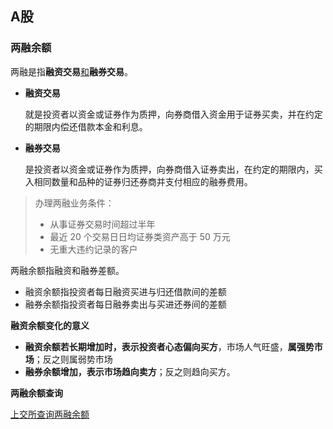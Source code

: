 ## A股



### 两融余额

两融是指**融资交易**[和](http://www.sse.com.cn/market/othersdata/margin/sum/)**融券交易**。

- **融资交易**

  就是投资者以资金或证券作为质押，向券商借入资金用于证券买卖，并在约定的期限内偿还借款本金和利息。

- **融券交易**

  是投资者以资金或证券作为质押，向券商借入证券卖出，在约定的期限内，买入相同数量和品种的证券归还券商并支付相应的融券费用。

> 办理两融业务条件：
>
> - 从事证券交易时间超过半年
> - 最近 20 个交易日日均证券类资产高于 50 万元
> - 无重大违约记录的客户

两融余额指融资和融券差额。

- 融资余额指投资者每日融资买进与归还借款间的差额
- 融券余额指投资者每日融券卖出与买进还券间的差额

**融资余额变化的意义**

- **融资余额若长期增加时，表示投资者心态偏向买方**，市场人气旺盛，**属强势市场**；反之则属弱势市场
- **融券余额增加，表示市场趋向卖方**；反之则趋向买方。

**两融余额查询**

[上交所查询两融余额](http://www.sse.com.cn/market/othersdata/margin/sum/)





















